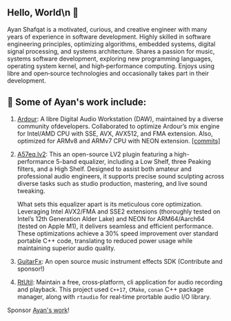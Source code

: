 ## Hello, World\n 👋

Ayan Shafqat is a motivated, curious, and creative engineer with many years of
experience in software development. Highly skilled in software engineering
principles, optimizing algorithms, embedded systems, digital signal processing,
and systems architecture. Shares a passion for music, systems software
development, exploring new programming languages, operating system kernel, and
high‐performance computing. Enjoys using libre and open‐source technologies and
occasionally takes part in their development.

## 🔭 Some of Ayan's work include:
1. [Ardour](https://ardour.org/): A libre Digital Audio Workstation (DAW),
   maintained by a diverse community ofdevelopers. Collaborated to optimize
   Ardour’s mix engine for Intel/AMD CPU with SSE, AVX, AVX512, and FMA
   extension. Also, optimized for ARMv8 and ARMv7 CPU with NEON extension.
   [[commits]](https://github.com/search?p=1&q=repo%3AArdour%2FArdour+author%3Aashafq&type=Commits)

2. [A57eq.lv2](https://github.com/ashafq/a5eq.lv2/): This an open-source LV2
   plugin featuring a high-performance 5-band equalizer, including a Low Shelf,
   three Peaking filters, and a High Shelf. Designed to assist both amateur and
   professional audio engineers, it supports precise sound sculpting across
   diverse tasks such as studio production, mastering, and live sound tweaking.

    What sets this equalizer apart is its meticulous core optimization. Leveraging
    Intel AVX2/FMA and SSE2 extensions (thoroughly tested on Intel’s 12th
    Generation Alder Lake) and NEON for ARM64/Aarch64 (tested on Apple M1), it
    delivers seamless and efficient performance. These optimizations achieve a 30%
    speed improvement over standard portable C++ code, translating to reduced power
    usage while maintaining superior audio quality.
   
3. [GuitarFx](https://github.com/ashafq/GuitarFx): An open source music
   instrument effects SDK (Contribute and sponsor!)

4. [RtUtil](https://github.com/ashafq/rtutil): Maintain a free, cross‐platform,
   cli application for audio recording and playback. This project used `C++17`,
   `CMake`, `conan` C++ package manager, along with `rtaudio` for real‐time
   prortable audio I/O library.

Sponsor [Ayan's work](https://github.com/sponsors/ashafq/)!


<!--
**ashafq/ashafq** is a ✨ _special_ ✨ repository because its `README.md` (this file) appears on your GitHub profile.

Here are some ideas to get you started:

- 🔭 I’m currently working on ...
- 🌱 I’m currently learning ...
- 👯 I’m looking to collaborate on ...
- 🤔 I’m looking for help with ...
- 💬 Ask me about ...
- 📫 How to reach me: ...
- 😄 Pronouns: ...
- ⚡ Fun fact: ...
-->
